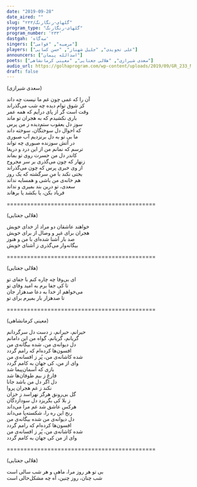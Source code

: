 ```yaml
---
date: "2019-09-28"
date_aired: ""
slug: "گلهای-رنگارنگ/۲۳۳"
program_type: "گلهای-رنگارنگ"
program_number: '۲۳۳'
dastgah: 'سه‌گاه'
singers: ["مرضیه", "قوامی"]
players: ["علی تجویدی", "جلیل شهناز", "حسن کسایی"]
announcers: ["اسدالله پیمان"]
poets: ["سعدی شیرازی", "هلالی جغتایی", "معینی کرمانشاهی"]
audio_url: https://golhaprogram.com/wp-content/uploads/2019/09/GR_233_Marzieh_Ghavami.mp3
draft: false
---
```


(سعدی شیرازی)  

آن را که غمی چون غم ما نیست چه داند  
كز شوق توام دیده چه شب می‌گذراند  
وقت است گر از پای درآیم كه همه عمر  
باری نکشیدم که به هجران تو ماند  
سوز دل یعقوب ستم‌دیده ز من پرس  
که احوال دل سوختگان، سوخته داند  
ما بی تو به دل برنزدیم آب صبوری  
در آتش سوزنده صبوری چه تواند  
ترسم که نمانم من از این درد و دریغا  
كاندر دل من حسرت روی تو بماند  
زنهار كه چون می‌‌گذری بر سر مجروح  
از وی خبری پرس كه چون می‌گذراند  
بختی نکند با منِ سرگشته که یک روز  
هم خانه‌ی من باشی و همسایه نداند  
سعدی، تو درین بند بمیری و نداند  
فریاد بکن، یا بکشد یا برهاند  

============================================  

(هلالی جغتایی)  

خواهند عاشقان دو مراد از خدای خویش  
هجران برای غیر و وصال از برای خویش  
صد بار آشنا شده‌ای با من و هنوز  
بیگانه‌وار می‌گذری ز آشنای خویش  

============================================  

(هلالی جغتایی)  

ای بی‌وفا چه چاره کنم با جفای تو  
تا کی جفا برم به امید وفای تو  
می‌خواهم از خدا به دعا صدهزار جان  
تا صدهزار بار بمیرم برای تو  

============================================  

(معینی کرمانشاهی)  

حیرانم، حیرانم، ز دست دل سرگردانم  
گریانم، گریانم، گواه من این دامانم  
دل دیوانه‌ی من، شده بیگانه‌ی من  
افسون‌ها کرده‌ام که رامم گردد  
شده کاشانه‌ی من، پُر ز افسانه‌ی من  
وای از من، کی جهان به کامم گردد  
بازی که آسمان‌پیما شد  
فارغ ز بیم طوفان‌ها شد  
دل اگر دل من باشد جانا  
نکند ز غم هجران پروا  
گل بی‌رونق هرگز نهراسد ز خزان  
ز بلا کی بگریزد دل سودازدگان  
هرکس عاشق شد غم مرا می‌داند  
رنج این ره را، شکسته‌پا می‌داند  
دل دیوانه‌ی من شده بیگانه‌ی من  
افسون‌ها کرده‌ام که رامم گردد  
شده کاشانه‌ی من، پُر ز افسانه‌ی من  
وای از من کی جهان به کامم گردد  

============================================  

(هلالی جغتایی)  

بی تو هر روز مرا، ماهی و هر شب سالی است  
شب چنان، روز چنین، آه چه مشکل‌حالی است  
